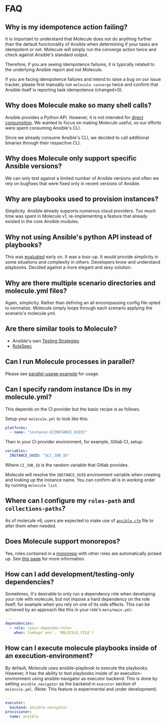 # FAQ

## Why is my idempotence action failing?

It is important to understand that Molecule does not do anything further
than the default functionality of Ansible when determining if your tasks
are idempotent or not. Molecule will simply run the converge action
twice and check against Ansible's standard output.

Therefore, if you are seeing idempotence failures, it is typically
related to the underlying Ansible report and not Molecule.

If you are facing idempotence failures and intend to raise a bug on our
issue tracker, please first manually run `molecule converge` twice and
confirm that Ansible itself is reporting task idempotence (changed=0).

## Why does Molecule make so many shell calls?

Ansible provides a Python API. However, it is not intended for [direct
consumption](https://docs.ansible.com/ansible/latest/dev_guide/developing_api.html).
We wanted to focus on making Molecule useful, so our efforts were spent
consuming Ansible's CLI.

Since we already consume Ansible's CLI, we decided to call additional
binaries through their respective CLI.

## Why does Molecule only support specific Ansible versions?

We can only test against a limited number of Ansible versions and often we
rely on bugfixes that were fixed only in recent versions of Ansible.

## Why are playbooks used to provision instances?

Simplicity. Ansible already supports numerous cloud providers. Too much
time was spent in Molecule v1, re-implementing a feature that already
existed in the core Ansible modules.

## Why not using Ansible's python API instead of playbooks?

This was
[evaluated](https://github.com/kireledan/molecule/tree/playbook_proto)
early on. It was a toss-up. It would provide simplicity in some
situations and complexity in others. Developers know and understand
playbooks. Decided against a more elegant and sexy solution.

## Why are there multiple scenario directories and molecule.yml files?

Again, simplicity. Rather than defining an all encompassing config file
opted to normalize. Molecule simply loops through each scenario applying
the scenario's molecule.yml.

## Are there similar tools to Molecule?

- Ansible's own [Testing
  Strategies](https://docs.ansible.com/ansible/latest/reference_appendices/test_strategies.html)
- [RoleSpec](https://github.com/nickjj/rolespec)

## Can I run Molecule processes in parallel?

Please see [parallel-usage-example](guides/parallel.md) for
usage.

## Can I specify random instance IDs in my molecule.yml?

This depends on the CI provider but the basic recipe is as follows.

Setup your `molecule.yml` to look like this:

```yaml
platforms:
  - name: "instance-${INSTANCE_UUID}"
```

Then in your CI provider environment, for example, Gitlab CI, setup:

```yaml
variables:
  INSTANCE_UUID: "$CI_JOB_ID"
```

Where `CI_JOB_ID` is the random variable that Gitlab provides.

Molecule will resolve the `INSTANCE_UUID` environment variable when
creating and looking up the instance name. You can confirm all is in
working order by running `molecule list`.

## Where can I configure my `roles-path` and `collections-paths`?

As of molecule v6, users are expected to make use of [`ansible.cfg`](https://docs.ansible.com/ansible/latest/reference_appendices/config.html) file to
alter them when needed.

## Does Molecule support monorepos?

Yes, roles contained in a
[monorepo](https://en.wikipedia.org/wiki/Monorepo) with other roles are
automatically picked up. See
[this
page](guides/monolith.md)
for more information.

## How can I add development/testing-only dependencies?

Sometimes, it's desirable to only run a dependency role when developing
your role with molecule, but not impose a hard dependency on the role
itself; for example when you rely on one of its side effects. This can
be achieved by an approach like this in your role's `meta/main.yml`:

```yaml
---
dependencies:
  - role: <your-dependee-role>
    when: lookup('env', 'MOLECULE_FILE')
```

## How can I execute molecule playbooks inside of an execution-environment?

By default, Molecule uses ansible-playbook to execute the playbooks.
However, it has the ability to test playbooks inside of an execution-environment
using ansible-navigator as executor backend. This is done by setting
`ansible_navigator` as the backend in `executor` section of `molecule.yml`.
(Note: This feature is experimental and under development).

```yaml
---
executor:
  backend: ansible-navigator
provisioner:
  name: ansible
```
